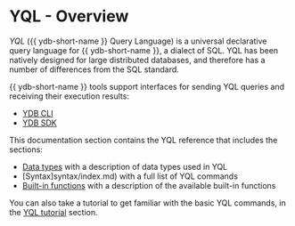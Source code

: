 # YQL - Overview

*YQL* ({{ ydb-short-name }} Query Language) is a universal declarative query language for {{ ydb-short-name }}, a dialect of SQL. YQL has been natively designed for large distributed databases, and therefore has a number of differences from the SQL standard.

{{ ydb-short-name }} tools support interfaces for sending YQL queries and receiving their execution results:



- [YDB CLI](../../reference/ydb-cli/index.md)
- [YDB SDK](../../reference/ydb-sdk/index.md)

This documentation section contains the YQL reference that includes the sections:

- [Data types](types/index.md) with a description of data types used in YQL
- [Syntax]syntax/index.md) with a full list of YQL commands
- [Built-in functions](builtins/index.md) with a description of the available built-in functions

You can also take a tutorial to get familiar with the basic YQL commands, in the [YQL tutorial](../../dev/yql-tutorial/index.md) section.


